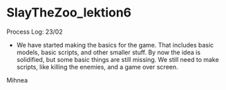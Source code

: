 # SlayTheZoo_lektion6
Process Log:
23/02
-	We have started making the basics for the game. That includes basic models, basic scripts, and other smaller stuff. By now the idea is solidified, but some basic things are still missing. We still need to make scripts, like killing the enemies, and a game over screen.

Mihnea